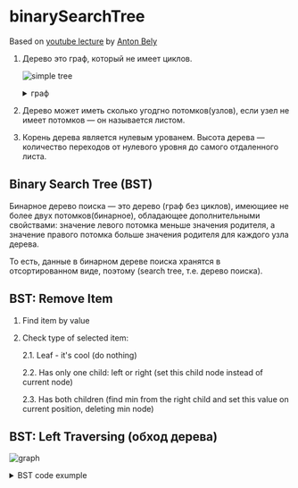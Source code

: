 # binarySearchTree

Based on [youtube lecture](https://youtu.be/fnqUD4FTE5Q) by [Anton Bely](https://github.com/ToshaBely)

1.  Дерево это граф, который не имеет циклов.

    ![simple tree](./_backstage/img/simple_tree.jpg)

    <details>
    <summary>
    граф
    </summary>

    - Граф — это совокупность объектов и связей между ними. Объекты рассматриваются как вершины или узлы графа, а связи — как дуги, или ребра.
    - Основные элементы графа состоят из вершин графа, его ребер и дуг.
    - Сочетание этих элементов определяют понятия: неориентированный граф, ориентированный граф, смешанный граф.
    - Граф, в котором все линии направленные, называется ориентированным .
    - Две вершины, соединенные дугой или ребром, называются смежными .
    - Граф не имеет цикла если мы не можем вернуться в исходную точку, через какое-либо ребро .

      ![graph](./_backstage/img/graph.png)

    </details>

2.  Дерево может иметь сколько угодгно потомков(узлов), если узел не имеет потомков — он называется листом.
3.  Корень дерева является нулевым урованем. Высота дерева — количество переходов от нулевого уровня до самого отдаленного листа.

## Binary Search Tree (BST)

Бинарное дерево поиска — это дерево (граф без циклов), имеющиее не более двух потомков(бинарное), обладающее дополнительными свойствами: значение левого потомка меньше значения родителя, а значение правого потомка больше значения родителя для каждого узла дерева.

То есть, данные в бинарном дереве поиска хранятся в отсортированном виде, поэтому (search tree, т.е. дерево поиска).

## BST: Remove Item

1. Find item by value

2. Check type of selected item:

   2.1. Leaf - it's cool (do nothing)

   2.2. Has only one child: left or right (set this child node instead of current node)

   2.3. Has both children (find min from the right child and set this value on current position, deleting min node)

## BST: Left Traversing (обход дерева)

![graph](./_backstage/img/traversing_tree.jpg)

<details>
<summary>BST code exumple</summary>
<p>

```javascript
class Node {
  constructor(value) {
    this.value = value;
    this.left = null;
    this.right = null;
  }
}

class BinarySearchTree {
  constructor() {
    this.root = null;
  }

  add(value) {
    this.root = addWithin(this.root, value);

    function addWithin(node, value) {
      if (!node) {
        return new Node(value);
      }

      if (node.value === value) {
        return node;
      }

      if (value < node.value) {
        node.left = addWithin(node.left, value);
      } else {
        node.right = addWithin(node.right, value);
      }

      return node;
    }
  }

  has(value) {
    return searchWithin(this.root, value);

    function searchWithin(node, value) {
      if (!node) {
        return false;
      }

      if (node.value === value) {
        return true;
      }

      return value < node.value
        ? searchWithin(node.left, value)
        : searchWithin(node.right, value);
    }
  }

  remove(value) {
    this.root = removeNode(this.root, value);

    function removeNode(node, value) {
      if (!node) {
        return null;
      }

      if (value < node.value) {
        node.left = removeNode(node.left, value);
        return node;
      } else if (node.value < value) {
        node.right = removeNode(node.right, value);
        return node;
      } else {
        // equal - should remove this item
        if (!node.left && !node.right) {
          // put null instead of item
          return null;
        }

        if (!node.left) {
          // set right child instead of item
          node = node.right;
          return node;
        }

        if (!node.right) {
          // set left child instead of item
          node = node.left;
          return node;
        }

        // both children exists for this item
        let minFromRight = node.right;
        while (minFromRight.left) {
          minFromRight = minFromRight.left;
        }
        node.value = minFromRight.value;

        node.right = removeNode(node.right, minFromRight.value);

        return node;
      }
    }
  }

  min() {
    if (!this.root) {
      return;
    }

    let node = this.root;
    while (node.left) {
      node = node.left;
    }

    return node.value;
  }

  max() {
    if (!this.root) {
      return;
    }

    let node = this.root;
    while (node.right) {
      node = node.right;
    }

    return node.value;
  }

  leftTraverse(cb) {
    doLeft(this.root, cb);

    function doLeft(node, cb) {
      if (node) {
        doLeft(node.left, cb);
        cb(node.value);
        doLeft(node.right, cb);
      }
    }
  }

  rightTraverse(cb) {
    doRight(this.root, cb);

    function doRight(node, cb) {
      if (node) {
        doRight(node.right, cb);
        cb(node.value);
        doRight(node.left, cb);
      }
    }
  }
}

console.log("s01e12 - BST (Binary Search Tree)");

function addItems() {
  console.log("\n  Add Items");
  console.log("add 13, 15, 9, 20, 18, 32, 25");

  bst.add(13);
  bst.add(15);
  bst.add(9);
  bst.add(20);
  bst.add(18);
  bst.add(32);
  bst.add(25);

  //  Should get something like this:
  //    13
  //   /  \
  //  9    15
  //        \
  //         20
  //        /  \
  //       18   32
  //           /
  //          25
}

function getItems() {
  console.log("\n  Get Items");

  console.log("has 10", bst.has(10));
  console.log("has 15", bst.has(15));
  console.log("\n", bst);

  console.log("  Left Traverse:");
  bst.leftTraverse((val) => console.log(val));

  console.log("  Right Traverse:");
  bst.rightTraverse((val) => console.log(val));

  console.log("min:", bst.min());
  console.log("max:", bst.max());
}

function removeItem() {
  console.log("  Remove Item");

  bst.remove(15);
  console.log("remove 15");
  console.log(bst);

  console.log("  Left Traverse:");
  bst.leftTraverse((val) => console.log(val));
}

const bst = new BinarySearchTree();

addItems();
getItems();
removeItem();
```

</p>
</details>
